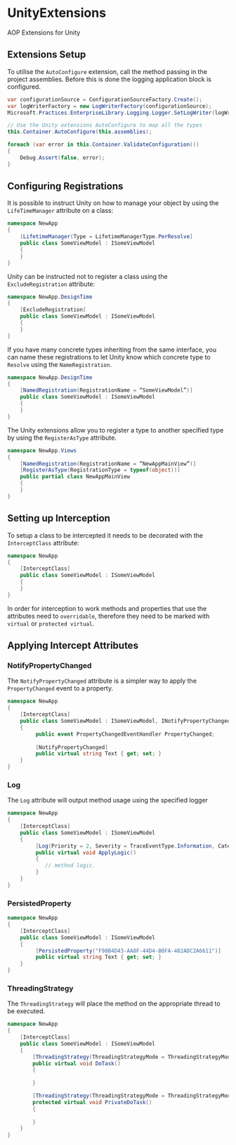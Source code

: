 UnityExtensions
===============

AOP Extensions for Unity

## Extensions Setup

To utilise the `AutoConfigure` extension, call the method passing in the project assemblies. Before this is done the logging application block is configured.

```csharp
var configurationSource = ConfigurationSourceFactory.Create();
var logWriterFactory = new LogWriterFactory(configurationSource);
Microsoft.Practices.EnterpriseLibrary.Logging.Logger.SetLogWriter(logWriterFactory.Create());

// Use the Unity extensions AutoConfigure to map all the types
this.Container.AutoConfigure(this.assemblies);

foreach (var error in this.Container.ValidateConfiguration())
{
    Debug.Assert(false, error);
}
```

## Configuring Registrations

It is possible to instruct Unity on how to manage your object by using the `LifeTimeManager` attribute on a class:
```csharp
namespace NewApp
{
    [LifetimeManager(Type = LifetimeManagerType.PerResolve]
    public class SomeViewModel : ISomeViewModel
    {
    }
}
```
Unity can be instructed not to register a class using the `ExcludeRegistration` attribute:
```csharp
namespace NewApp.DesignTime
{
    [ExcludeRegistration]
    public class SomeViewModel : ISomeViewModel
    {
    }
}
```
If you have many concrete types inheriting from the same interface, you can name these registrations to let Unity know which concrete type to `Resolve` using the `NameRegistration`.
```csharp
namespace NewApp.DesignTime
{
    [NamedRegistration(RegistrationName = “SomeViewModel”)]
    public class SomeViewModel : ISomeViewModel
    {
    }
}
```
The Unity extensions allow you to register a type to another specified type by using the `RegisterAsType` attribute.
```csharp
namespace NewApp.Views
{
    [NamedRegistration(RegistrationName = “NewAppMainView”)]
    [RegisterAsType(RegistrationType = typeof(object))]
    public partial class NewAppMainView
    {
    }
}
```
## Setting up Interception
To setup a class to be intercepted it needs to be decorated with the `InterceptClass` attribute:
```csharp
namespace NewApp
{
    [InterceptClass]
    public class SomeViewModel : ISomeViewModel
    {
    }
}
```
In order for interception to work methods and properties that use the attributes need to `overridable`, therefore they need to be marked with `virtual` or `protected virtual`.
## Applying Intercept Attributes
### NotifyPropertyChanged
The `NotifyPropertyChanged` attribute is a simpler way to apply the `PropertyChanged` event to a property.

```csharp
namespace NewApp
{
    [InterceptClass]
    public class SomeViewModel : ISomeViewModel, INotifyPropertyChanged
    {
         public event PropertyChangedEventHandler PropertyChanged;
 
         [NotifyPropertyChanged]
         public virtual string Text { get; set; }
    }
}
```
### Log
The `Log` attribute will output method usage using the specified logger
```csharp
namespace NewApp
{
    [InterceptClass]
    public class SomeViewModel : ISomeViewModel
    {
         [Log(Priority = 2, Severity = TraceEventType.Information, Category = "ViewModels")]
         public virtual void ApplyLogic()
         {
            // method logic.
         }
    }
}
```
### PersistedProperty
```csharp
namespace NewApp
{
    [InterceptClass]
    public class SomeViewModel : ISomeViewModel
    {
         [PersistedProperty("F98B4D43-AA8F-44D4-B0FA-482ADC2A6611")]
         public virtual string Text { get; set; }
    }
}
```
### ThreadingStrategy
The `ThreadingStrategy` will place the method on the appropriate thread to be executed.
```csharp
namespace NewApp
{
    [InterceptClass]
    public class SomeViewModel : ISomeViewModel
    {
        [ThreadingStrategy(ThreadingStrategyMode = ThreadingStrategyMode.Background)]
        public virtual void DoTask()
        {
            
        }

        [ThreadingStrategy(ThreadingStrategyMode = ThreadingStrategyMode.NewBackground)]
        protected virtual void PrivateDoTask()
        {
            
        }
    }
}
```
